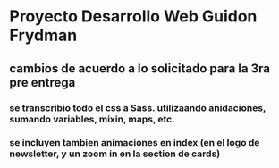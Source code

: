 # Proyecto Desarrollo Web Guidon Frydman #

## cambios de acuerdo a lo solicitado para la 3ra pre entrega ##

### se transcribio todo el css a Sass. utilizaando anidaciones, sumando variables, mixin, maps, etc. ###

### se incluyen tambien animaciones en index (en el logo de newsletter, y un zoom in en la section de cards) ###
